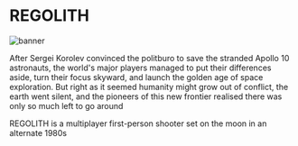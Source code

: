 # REGOLITH

![banner](https://github.com/dawn0303/REGOLITH/assets/60470011/2f45b152-f88c-496e-86ad-26e67871dc30)

After Sergei Korolev convinced the politburo to save the stranded Apollo 10 astronauts, the world's major players managed to put their differences aside, turn their focus skyward, and launch the golden age of space exploration. But right as it seemed humanity might grow out of conflict, the earth went silent, and the pioneers of this new frontier realised there was only so much left to go around

REGOLITH is a multiplayer first-person shooter set on the moon in an alternate 1980s
